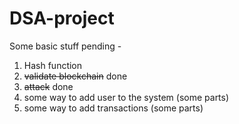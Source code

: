 # DSA-project

Some basic stuff pending - 
1.  Hash function
2.  ~~validate blockchain~~ done
3.  ~~attack~~ done
4.  some way to add user to the system (some parts)
5.  some way to add transactions (some parts)
